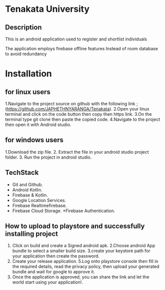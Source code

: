 # Tenakata University

## Description
<p>This is an android application used to register and shortlist individuals </p>
<p>The application employs firebase offline features Instead of room database to avoid redundancy</p>

# Installation
## for linux users
1.Navigate to the project source on github with the following link ; (https://github.com/JAPHETHNYARANGA/Tenakata).
2.Open your linux terminal and click on the code button then copy then https link.
3.On the terminal type git clone then paste the copied code.
4.Navigate to the project then open it with Android studio.

## for windows users
1.Download the zip file.
2. Extract the file in your android studio project folder.
3. Run the project in android studio.

## TechStack
* Git and Github.
* Android Kotlin.
* Firebase & Kotlin.
* Google Location Services.
* Firebase Realtimefirebase.
* Firebase Cloud Storage.
*Firebase Authentication.
  
## How to upload to playstore and successfully installing project

   1. Click on build and create a Signed android apk.
   2.Choose android App bundle to select a smaller build size.
   3.create your keystore path for your application then create the password.
   4. Create your release application.
   5.Log onto playstore console then fill in the required details, read the privacy policy, then upload your generated bundle and wait for google to approve it.
   6. Once the application is approved, you can share the link and let the world start using your application!.   